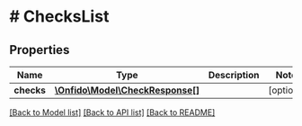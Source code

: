 # # ChecksList

## Properties

Name | Type | Description | Notes
------------ | ------------- | ------------- | -------------
**checks** | [**\Onfido\Model\CheckResponse[]**](CheckResponse.md) |  | [optional]

[[Back to Model list]](../../README.md#models) [[Back to API list]](../../README.md#endpoints) [[Back to README]](../../README.md)
